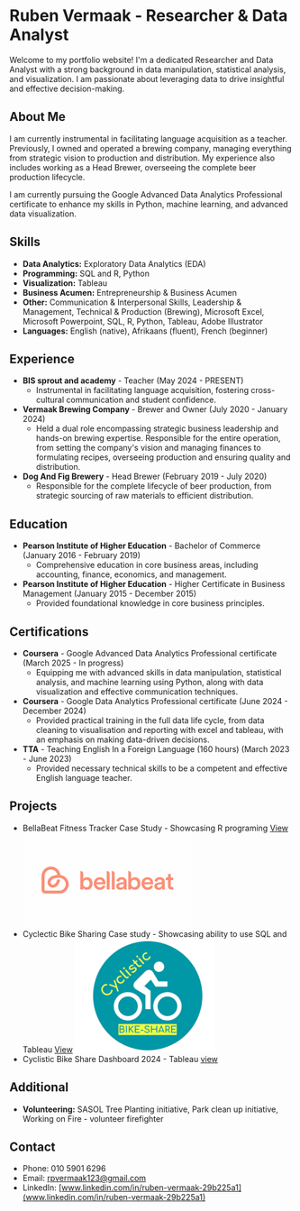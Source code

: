 # Ruben Vermaak - Researcher & Data Analyst

Welcome to my portfolio website! I'm a dedicated Researcher and Data Analyst with a strong background in data manipulation, statistical analysis, and visualization. I am passionate about leveraging data to drive insightful and effective decision-making.

## About Me

I am currently instrumental in facilitating language acquisition as a teacher. Previously, I owned and operated a brewing company, managing everything from strategic vision to production and distribution. My experience also includes working as a Head Brewer, overseeing the complete beer production lifecycle.

I am currently pursuing the Google Advanced Data Analytics Professional certificate to enhance my skills in Python, machine learning, and advanced data visualization.

## Skills

* **Data Analytics:** Exploratory Data Analytics (EDA)
* **Programming:** SQL and R, Python
* **Visualization:** Tableau
* **Business Acumen:** Entrepreneurship & Business Acumen
* **Other:** Communication & Interpersonal Skills, Leadership & Management, Technical & Production (Brewing), Microsoft Excel, Microsoft Powerpoint, SQL, R, Python, Tableau, Adobe Illustrator
* **Languages:** English (native), Afrikaans (fluent), French (beginner)

## Experience

* **BIS sprout and academy** - Teacher (May 2024 - PRESENT)
    * Instrumental in facilitating language acquisition, fostering cross-cultural communication and student confidence.
* **Vermaak Brewing Company** - Brewer and Owner (July 2020 - January 2024)
    * Held a dual role encompassing strategic business leadership and hands-on brewing expertise. Responsible for the entire operation, from setting the company's vision and managing finances to formulating recipes, overseeing production and ensuring quality and distribution.
* **Dog And Fig Brewery** - Head Brewer (February 2019 - July 2020)
    * Responsible for the complete lifecycle of beer production, from strategic sourcing of raw materials to efficient distribution.

## Education

* **Pearson Institute of Higher Education** - Bachelor of Commerce (January 2016 - February 2019)
    * Comprehensive education in core business areas, including accounting, finance, economics, and management.
* **Pearson Institute of Higher Education** - Higher Certificate in Business Management (January 2015 - December 2015)
    * Provided foundational knowledge in core business principles.

## Certifications

* **Coursera** - Google Advanced Data Analytics Professional certificate (March 2025 - In progress)
    * Equipping me with advanced skills in data manipulation, statistical analysis, and machine learning using Python, along with data visualization and effective communication techniques.
* **Coursera** - Google Data Analytics Professional certificate (June 2024 - December 2024)
    * Provided practical training in the full data life cycle, from data cleaning to visualisation and reporting with excel and tableau, with an emphasis on making data-driven decisions.
* **TTA** - Teaching English In a Foreign Language (160 hours) (March 2023 - June 2023)
    * Provided necessary technical skills to be a competent and effective English language teacher.

## Projects

* BellaBeat Fitness Tracker Case Study - Showcasing R programing [View](https://github.com/Rpvermaak/BellaBeat-Case_Study/blob/main/Bellabeat_Case_Study.ipynb)
![Alt text](assets/img/bellabeat.png)
* Cyclectic Bike Sharing Case study - Showcasing ability to use SQL and Tableau [View](https://github.com/Rpvermaak/bike-share-project/blob/main/Bike_Share_Project.ipynb)
![Alt text](assets/img/cyclistic.png)
* Cyclistic Bike Share Dashboard 2024 - Tableau [view](https://public.tableau.com/views/daily_rides_summary/Dashboard1?:language=en-US&:sid=&:redirect=auth&:display_count=n&:origin=viz_share_link)

## Additional

* **Volunteering:** SASOL Tree Planting initiative, Park clean up initiative, Working on Fire - volunteer firefighter

## Contact

* Phone: 010 5901 6296
* Email: rpvermaak123@gmail.com
* LinkedIn: [www.linkedin.com/in/ruben-vermaak-29b225a1](www.linkedin.com/in/ruben-vermaak-29b225a1)
